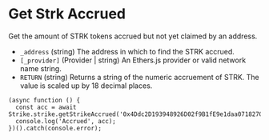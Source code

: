# Get Strk Accrued

Get the amount of STRK tokens accrued but not yet claimed by an address.

* `_address` \(string\) The address in which to find the STRK accrued.
* `[_provider]` \(Provider \| string\) An Ethers.js provider or valid network name string.
* `RETURN` \(string\) Returns a string of the numeric accruement of STRK. The value is scaled up by 18 decimal places.

```text
(async function () {
  const acc = await Strike.strike.getStrikeAccrued('0x4Ddc2D193948926D02f9B1fE9e1daa0718270ED5');
  console.log('Accrued', acc);
})().catch(console.error);
```



